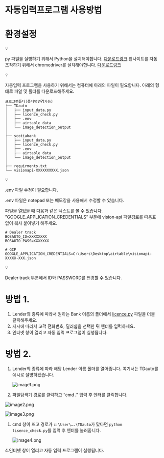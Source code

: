# 자동입력프로그램 사용방법

# 환경설정

<aside>
💡

py 파일을 실행하기 위해서 Python을 설치해야합니다. [다운로드링크](https://www.python.org/downloads/)
웹사이트를 자동 조작하기 위해서 chromedriver를 설치해야합니다. [다운로드링크](https://sites.google.com/chromium.org/driver/downloads)

</aside>

<aside>
💡

자동입력 프로그램을 사용하기 위해서는 컴퓨터에 아래의 파일이 필요합니다.
아래의 형태로 파일 및 폴더를 다운로드해주세요.

</aside>

```
프로그램폴더(폴더명변경가능)
├── TDauto
│   ├── input_data.py
│   ├── licence_check.py
│   ├── .env
│   ├── airtable_data
│   └── image_detection_output
│
├── scotiabank
│   ├── input_data.py
│   ├── licence_check.py
│   ├── .env
│   ├── airtable_data
│   └── image_detection_output
│
├── requirments.txt
└── visionapi-XXXXXXXXXX.json
```

<aside>
💡

.env 파일 수정이 필요합니다.

.env 파일은 notepad 또는 메모장을 사용해서 수정할 수 있습니다.

파일을 열었을 때 다음과 같은 텍스트를 볼 수 있습니다.
”GOOGLE_APPLICATION_CREDENTIALS” 부분에
vision-api 파일경로를 따옴표 없이 복사 붙여넣기 해주세요.

</aside>

```
# Dealer track
BOSAUTO_ID=XXXXXXXX
BOSAUTO_PASS=XXXXXXX

# GCP
GOOGLE_APPLICATION_CREDENTIALS=C:\Users\Desktop\airtable\visionapi-XXXXX-XXX.json
```

<aside>
💡

Dealer track 부분에서 ID와 PASSWORD를 변경할 수 있습니다.

</aside>

# 방법 1.

1. Lender의 종류에 따라서 원하는 Bank 이름의 폴더에서 [licence.py](http://licence.py) 파일을 더블 클릭해주세요.
2. 지시에 따라서 고객 전화번호, 딜러쉽을 선택한 뒤 엔터를 입력하세요.
3. 인터넷 창이 열리고 자동 입력 프로그램이 실행됩니다.

# 방법 2.

1. Lender의 종류에 따라 해당 Lender 이름 폴더를 열어줍니다.
여기서는 TDauto를 예시로 설명하겠습니다.
    
    ![image1.png](image1.png)
    
2. 파일탐색기 경로를 클릭하고 “cmd .” 입력 후 엔터를 클릭합니다. 

![image2.png](image2.png)

![image3.png](image3.png)

1. cmd 창이 뜨고 경로가 `c:\User\….\TDauto`가 맞다면 `python lisence_check.py`를 입력 후 
엔터를 눌러줍니다.
    
    ![image4.png](image4.png)
    

4.인터넷 창이 열리고 자동 입력 프로그램이 실행됩니다.

